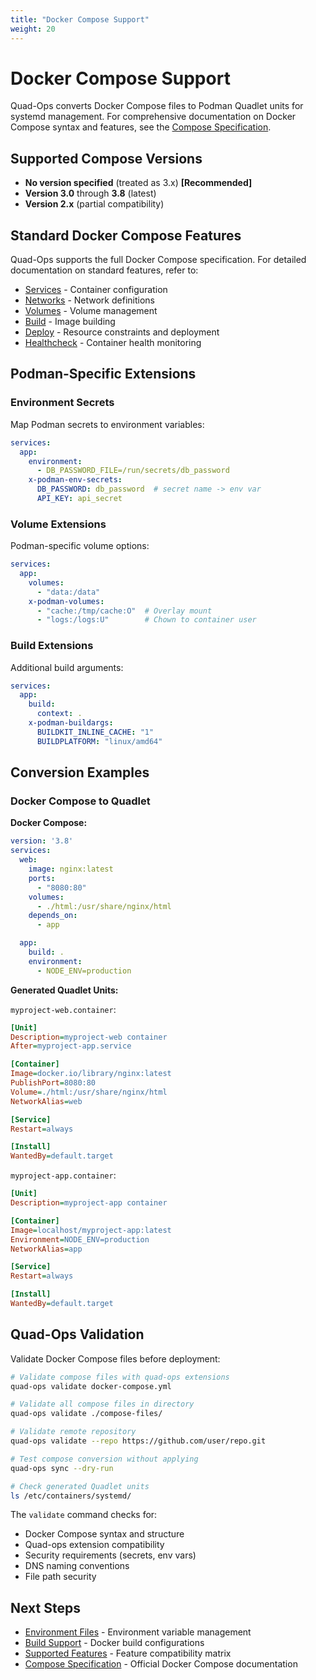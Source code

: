 ```yaml
---
title: "Docker Compose Support"
weight: 20
---
```


# Docker Compose Support

Quad-Ops converts Docker Compose files to Podman Quadlet units for systemd management. For comprehensive documentation on Docker Compose syntax and features, see the [Compose Specification](https://compose-spec.io/).

## Supported Compose Versions

- **No version specified** (treated as 3.x) **[Recommended]**
- **Version 3.0** through **3.8** (latest)
- **Version 2.x** (partial compatibility)

## Standard Docker Compose Features

Quad-Ops supports the full Docker Compose specification. For detailed documentation on standard features, refer to:

- [Services](https://compose-spec.io/spec/#services-top-level-element) - Container configuration
- [Networks](https://compose-spec.io/spec/#networks-top-level-element) - Network definitions
- [Volumes](https://compose-spec.io/spec/#volumes-top-level-element) - Volume management
- [Build](https://compose-spec.io/spec/#build) - Image building
- [Deploy](https://compose-spec.io/spec/#deploy) - Resource constraints and deployment
- [Healthcheck](https://compose-spec.io/spec/#healthcheck) - Container health monitoring

## Podman-Specific Extensions

### Environment Secrets

Map Podman secrets to environment variables:

```yaml
services:
  app:
    environment:
      - DB_PASSWORD_FILE=/run/secrets/db_password
    x-podman-env-secrets:
      DB_PASSWORD: db_password  # secret name -> env var
      API_KEY: api_secret
```

### Volume Extensions

Podman-specific volume options:

```yaml
services:
  app:
    volumes:
      - "data:/data"
    x-podman-volumes:
      - "cache:/tmp/cache:O"  # Overlay mount
      - "logs:/logs:U"        # Chown to container user
```

### Build Extensions

Additional build arguments:

```yaml
services:
  app:
    build:
      context: .
    x-podman-buildargs:
      BUILDKIT_INLINE_CACHE: "1"
      BUILDPLATFORM: "linux/amd64"
```

## Conversion Examples

### Docker Compose to Quadlet

**Docker Compose:**
```yaml
version: '3.8'
services:
  web:
    image: nginx:latest
    ports:
      - "8080:80"
    volumes:
      - ./html:/usr/share/nginx/html
    depends_on:
      - app

  app:
    build: .
    environment:
      - NODE_ENV=production
```

**Generated Quadlet Units:**

`myproject-web.container`:
```ini
[Unit]
Description=myproject-web container
After=myproject-app.service

[Container]
Image=docker.io/library/nginx:latest
PublishPort=8080:80
Volume=./html:/usr/share/nginx/html
NetworkAlias=web

[Service]
Restart=always

[Install]
WantedBy=default.target
```

`myproject-app.container`:
```ini
[Unit]
Description=myproject-app container

[Container]
Image=localhost/myproject-app:latest
Environment=NODE_ENV=production
NetworkAlias=app

[Service]
Restart=always

[Install]
WantedBy=default.target
```

## Quad-Ops Validation

Validate Docker Compose files before deployment:

```bash
# Validate compose files with quad-ops extensions
quad-ops validate docker-compose.yml

# Validate all compose files in directory
quad-ops validate ./compose-files/

# Validate remote repository
quad-ops validate --repo https://github.com/user/repo.git

# Test compose conversion without applying
quad-ops sync --dry-run

# Check generated Quadlet units
ls /etc/containers/systemd/
```

The `validate` command checks for:
- Docker Compose syntax and structure
- Quad-ops extension compatibility  
- Security requirements (secrets, env vars)
- DNS naming conventions
- File path security

## Next Steps

- [Environment Files](environment-files) - Environment variable management
- [Build Support](build-support) - Docker build configurations
- [Supported Features](../podman-systemd/supported-features) - Feature compatibility matrix
- [Compose Specification](https://compose-spec.io/) - Official Docker Compose documentation